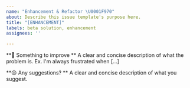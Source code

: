 ```yaml
---
name: "Enhancement & Refactor \U0001F970"
about: Describe this issue template's purpose here.
title: "[ENHANCEMENT]"
labels: beta solution, enhancement
assignees: ''

---
```


**🥺 Something to improve **
A clear and concise description of what the problem is. Ex. I'm always frustrated when [...]

**😌 Any suggestions? **
A clear and concise description of what you suggest.
